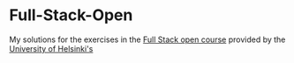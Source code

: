 # Full-Stack-Open
My solutions for the exercises in the [Full Stack open course](https://fullstackopen.com/) provided by the [University of Helsinki's](https://www.helsinki.fi/en) 
